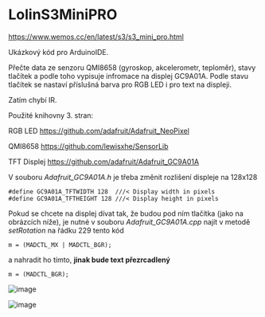 # LolinS3MiniPRO

https://www.wemos.cc/en/latest/s3/s3_mini_pro.html

Ukázkový kód pro ArduinoIDE.

Přečte data ze senzoru QMI8658 (gyroskop, akcelerometr, teploměr), stavy tlačítek a podle toho vypisuje infromace na displej GC9A01A. Podle stavu tlačítek se nastaví příslušná barva pro RGB LED i pro text na displeji.

Zatím chybí IR.

Použité knihovny 3. stran:

RGB LED
https://github.com/adafruit/Adafruit_NeoPixel

QMI8658
https://github.com/lewisxhe/SensorLib

TFT Displej 
https://github.com/adafruit/Adafruit_GC9A01A

V souboru *Adafruit_GC9A01A.h* je třeba změnit rozlišení displeje na 128x128
```
#define GC9A01A_TFTWIDTH 128  ///< Display width in pixels
#define GC9A01A_TFTHEIGHT 128 ///< Display height in pixels
```

Pokud se chcete na displej dívat tak, že budou pod ním tlačítka (jako na obrázcích níže), je nutné v souboru *Adafruit_GC9A01A.cpp* najít v metodě *setRotation* na řádku 229 tento kód
```
m = (MADCTL_MX | MADCTL_BGR);
```

a nahradit ho tímto, **jinak bude text přezrcadlený**

```   
m = (MADCTL_BGR);
```


![image](https://github.com/user-attachments/assets/0afe9842-d2e0-41c2-bb28-8c5e1fc40fd2)

![image](https://github.com/user-attachments/assets/e4630cda-2c9a-41d4-8066-4f3337769cc2)











